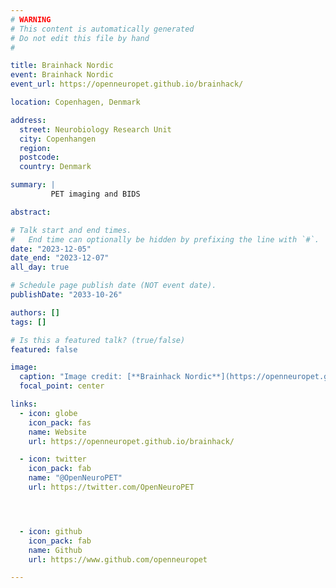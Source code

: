 ```yaml
---
# WARNING
# This content is automatically generated
# Do not edit this file by hand
#

title: Brainhack Nordic
event: Brainhack Nordic
event_url: https://openneuropet.github.io/brainhack/

location: Copenhagen, Denmark

address:
  street: Neurobiology Research Unit
  city: Copenhangen
  region:
  postcode:
  country: Denmark

summary: |
         PET imaging and BIDS

abstract:

# Talk start and end times.
#   End time can optionally be hidden by prefixing the line with `#`.
date: "2023-12-05"
date_end: "2023-12-07"
all_day: true

# Schedule page publish date (NOT event date).
publishDate: "2033-10-26"

authors: []
tags: []

# Is this a featured talk? (true/false)
featured: false

image:
  caption: "Image credit: [**Brainhack Nordic**](https://openneuropet.github.io/brainhack/)"
  focal_point: center

links:
  - icon: globe
    icon_pack: fas
    name: Website
    url: https://openneuropet.github.io/brainhack/

  - icon: twitter
    icon_pack: fab
    name: "@OpenNeuroPET"
    url: https://twitter.com/OpenNeuroPET




  - icon: github
    icon_pack: fab
    name: Github
    url: https://www.github.com/openneuropet

---
```

